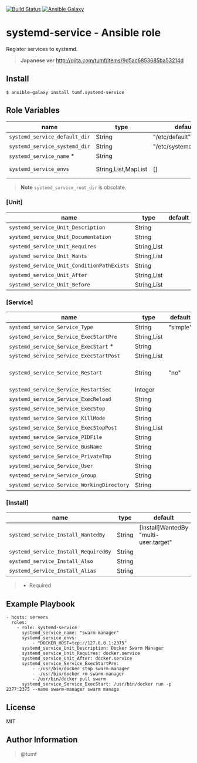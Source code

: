 [![Build Status](https://travis-ci.org/tumf/ansible-role-systemd-service.svg)](https://travis-ci.org/tumf/ansible-role-systemd-service)
[![Ansible Galaxy](http://img.shields.io/badge/ansible--galaxy-systemd--service-blue.svg)](https://galaxy.ansible.com/tumf/systemd-service/)

systemd-service - Ansible role
===============

Register services to systemd.

> **Japanese ver**
> http://qiita.com/tumf/items/9d5ac6853685ba53214d


Install
-------

    $ ansible-galaxy install tumf.systemd-service


Role Variables
--------------

|name                |type    |default|description
|--------------------|--------|-------|-------------
|`systemd_service_default_dir`|String|"/etc/default"|envs file path
|`systemd_service_systemd_dir`|String|"/etc/systemd/system"|systemd path
|`systemd_service_name` * |String||service name
|`systemd_service_envs`|String,List,MapList|[]|envs (/etc/default/:name)

> **Note**
> `systemd_service_root_dir` is obsolate.


### [Unit]


|name                |type    |default|description
|--------------------|--------|-------|-------------
|`systemd_service_Unit_Description`|String||[Unit]Description
|`systemd_service_Unit_Documentation`|String||[Unit]Documentation
|`systemd_service_Unit_Requires`|String,List||[Unit]Requires
|`systemd_service_Unit_Wants`|String,List||[Unit]Wants
|`systemd_service_Unit_ConditionPathExists`|String||[Unit]ConditionPathExists
|`systemd_service_Unit_After`|String,List||[Unit]After
|`systemd_service_Unit_Before`|String,List||[Unit]Before


### [Service]


|name                |type    |default|description
|--------------------|--------|-------|-------------
|`systemd_service_Service_Type`|String|"simple"|[Service]Type
|`systemd_service_Service_ExecStartPre`|String,List||[Service]ExecStartPre
|`systemd_service_Service_ExecStart` * |String||[Service]ExecStart
|`systemd_service_Service_ExecStartPost`|String,List||[Service]ExecStartPost
|`systemd_service_Service_Restart`|String|"no"| [Service]Restart "no" or "always" or "on-success" or "on-failure"
|`systemd_service_Service_RestartSec`|Integer|| [Service]RestartSec
|`systemd_service_Service_ExecReload`|String|| [Service]ExecReload
|`systemd_service_Service_ExecStop`|String|| [Service]ExecStop
|`systemd_service_Service_KillMode`|String|| [Service]KillMode
|`systemd_service_Service_ExecStopPost`|String,List|| [Service]ExecStopPost
|`systemd_service_Service_PIDFile`|String|| [Service]PIDFile
|`systemd_service_Service_BusName`|String|| [Service]BusName
|`systemd_service_Service_PrivateTmp`|String|| [Service]PrivateTmp
|`systemd_service_Service_User`|String|| [Service]User
|`systemd_service_Service_Group`|String|| [Service]Group
|`systemd_service_Service_WorkingDirectory`|String|| [Service]WorkingDirectory



### [Install]

|name                |type    |default|description
|--------------------|--------|-------|-------------
|`systemd_service_Install_WantedBy`|String|[Install]WantedBy "multi-user.target"|[Install]WantedBy
|`systemd_service_Install_RequiredBy`|String||[Install]RequiredBy
|`systemd_service_Install_Also`|String||[Install]Also
|`systemd_service_Install_Alias`|String||[Install]Alias


> * Required

Example Playbook
----------------

    - hosts: servers
      roles:
        - role: systemd-service
          systemd_service_name: "swarm-manager"
          systemd_service_envs:
              - "DOCKER_HOST=tcp://127.0.0.1:2375"
          systemd_service_Unit_Description: Docker Swarm Manager
          systemd_service_Unit_Requires: docker.service
          systemd_service_Unit_After: docker.service
          systemd_service_Service_ExecStartPre:
              - -/usr/bin/docker stop swarm-manager
              - -/usr/bin/docker rm swarm-manager
              - /usr/bin/docker pull swarm
          systemd_service_Service_ExecStart: /usr/bin/docker run -p 2377:2375 --name swarm-manager swarm manage

License
-------

MIT

Author Information
------------------

> @tumf
